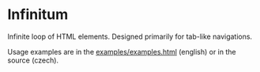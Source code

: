 # Infinitum
Infinite loop of HTML elements. Designed primarily for tab-like navigations. 

Usage examples are in the [examples/examples.html](https://michaljerabek.github.io/Infinitum/examples/examples.html) (english) or in the source (czech).
